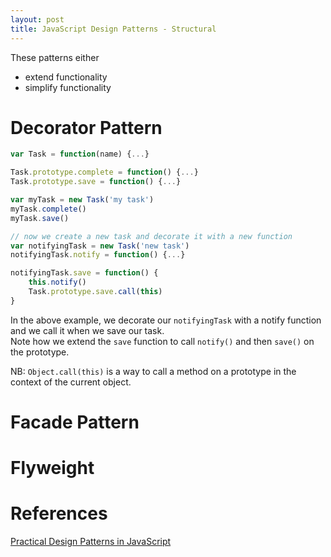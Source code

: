 ```yaml
---
layout: post
title: JavaScript Design Patterns - Structural
---
```


These patterns either  
 * extend functionality  
 * simplify functionality  

# Decorator Pattern  

``` javascript
var Task = function(name) {...}

Task.prototype.complete = function() {...}
Task.prototype.save = function() {...}

var myTask = new Task('my task')
myTask.complete()
myTask.save()

// now we create a new task and decorate it with a new function
var notifyingTask = new Task('new task')
notifyingTask.notify = function() {...}

notifyingTask.save = function() {
    this.notify()
    Task.prototype.save.call(this)
}
```

In the above example, we decorate our `notifyingTask` with a notify function and we call it when we save our task.  
Note how we extend the `save` function to call `notify()` and then `save()` on the prototype.

NB: `Object.call(this)` is a way to call a method on a prototype in the context of the current object.

# Facade Pattern

# Flyweight


# References
[Practical Design Patterns in JavaScript](https://app.pluralsight.com/library/courses/javascript-practical-design-patterns)  
